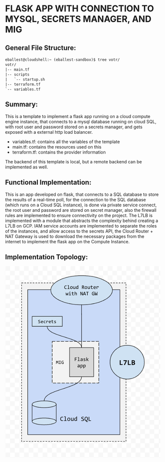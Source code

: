 # FLASK APP WITH CONNECTION TO MYSQL, SECRETS MANAGER, AND MIG

## General File Structure:

```
eballest@cloudshell:~ (eballest-sandbox)$ tree votr/
votr/
|-- main.tf
|-- scripts
|   `-- startup.sh
|-- terraform.tf
`-- variables.tf
```

## Summary:

This is a template to implement a flask app running on a cloud compute engine instance, that connects to a mysql database running on cloud SQL, with root user and password stored on a secrets manager, and gets exposed with a external http load balancer.

-  variables.tf: contains all the variables of the template
-  main.tf: contains the resources used on this
-  terraform.tf: contains the provider information

The backend of this template is local, but a remote backend can be implemented as well.

## Functional Implementation:

This is an app developed on flask, that connects to a SQL database to store the results of a real-time poll, for the connection to the SQL database (which runs on a Cloud SQL instance), is done via private service connect, the root user and password are stored on secret manager, also the firewall rules are implemented to ensure connectivity on the project. The L7LB is implemented with a module that abstracts the complexity behind creating a L7LB on GCP. IAM service accounts are implemented to separate the roles of the instances, and allow access to the secrets API, the Cloud Router + NAT Gateway is used to download the necessary packages from the internet to implement the flask app on the Compute Instance.

## Implementation Topology:

![image](./.images/flaskappwithco--0pj2e5xzwvx.png)